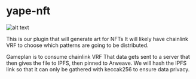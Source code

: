 # yape-nft

![alt text](https://github.com/[0xSumna]/[yape-nft]/blob/[main]/Test/23.png?raw=true)



This is our plugin that will generate art for NFTs
It will likely have chainlink VRF to choose which patterns are going to be distributed. 

Gameplan is to consume chainlink VRF
That data gets sent to a server that then gives the file to IPFS, then pinned to Arweave.
We will hash the IPFS link so that it can only be gathered with keccak256 to ensure data privacy.
